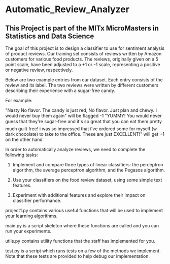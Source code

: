 # Automatic_Review_Analyzer
## This Project is part of the MITx MicroMasters in Statistics and Data Science
The goal of this project is to design a classifier to use for sentiment analysis of product reviews. 
Our training set consists of reviews written by Amazon customers for various food products. The reviews, 
originally given on a 5 point scale, have been adjusted to a +1 or -1 scale, representing a positive or negative review, respectively.

Below are two example entries from our dataset. Each entry consists of the review and its label. The two reviews were written by different customers describing their experience with a sugar-free candy.

For example:

"Nasty No flavor. The candy is just red, No flavor. Just plan and chewy. I would never buy them again" will be flagged -1
"YUMMY! You would never guess that they're sugar-free and it's so great that you can eat them pretty much guilt free! i was so impressed that i've ordered some for myself (w dark chocolate) to take to the office. These are just EXCELLENT!" will get +1 on the other hand

In order to automatically analyze reviews, we need to complete the following tasks:

1. Implement and compare three types of linear classifiers: the perceptron algorithm, the average perceptron algorithm, and the Pegasos algorithm.

2. Use your classifiers on the food review dataset, using some simple text features.

3. Experiment with additional features and explore their impact on classifier performance.


project1.py contains various useful functions that will be used to implement your learning algorithms.

main.py is a script skeleton where these functions are called and you can run your experiments.

utils.py contains utility functions that the staff has implemented for you.

test.py is a script which runs tests on a few of the methods we implement. Note that these tests are provided to help debug our implementation.
